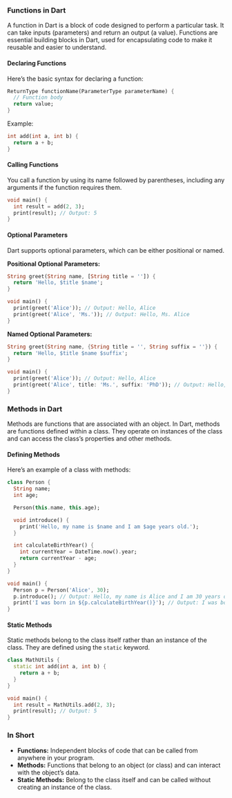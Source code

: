 ### Functions in Dart

A function in Dart is a block of code designed to perform a particular task. It can take inputs (parameters) and return an output (a value). Functions are essential building blocks in Dart, used for encapsulating code to make it reusable and easier to understand.

#### Declaring Functions

Here’s the basic syntax for declaring a function:

```dart
ReturnType functionName(ParameterType parameterName) {
  // Function body
  return value;
}
```

Example:

```dart
int add(int a, int b) {
  return a + b;
}
```

#### Calling Functions

You call a function by using its name followed by parentheses, including any arguments if the function requires them.

```dart
void main() {
  int result = add(2, 3);
  print(result); // Output: 5
}
```

#### Optional Parameters

Dart supports optional parameters, which can be either positional or named.

**Positional Optional Parameters:**

```dart
String greet(String name, [String title = '']) {
  return 'Hello, $title $name';
}

void main() {
  print(greet('Alice')); // Output: Hello, Alice
  print(greet('Alice', 'Ms.')); // Output: Hello, Ms. Alice
}
```

**Named Optional Parameters:**

```dart
String greet(String name, {String title = '', String suffix = ''}) {
  return 'Hello, $title $name $suffix';
}

void main() {
  print(greet('Alice')); // Output: Hello, Alice 
  print(greet('Alice', title: 'Ms.', suffix: 'PhD')); // Output: Hello, Ms. Alice PhD
}
```

### Methods in Dart

Methods are functions that are associated with an object. In Dart, methods are functions defined within a class. They operate on instances of the class and can access the class’s properties and other methods.

#### Defining Methods

Here’s an example of a class with methods:

```dart
class Person {
  String name;
  int age;

  Person(this.name, this.age);

  void introduce() {
    print('Hello, my name is $name and I am $age years old.');
  }

  int calculateBirthYear() {
    int currentYear = DateTime.now().year;
    return currentYear - age;
  }
}

void main() {
  Person p = Person('Alice', 30);
  p.introduce(); // Output: Hello, my name is Alice and I am 30 years old.
  print('I was born in ${p.calculateBirthYear()}'); // Output: I was born in 1994 (assuming the current year is 2024)
}
```

#### Static Methods

Static methods belong to the class itself rather than an instance of the class. They are defined using the `static` keyword.

```dart
class MathUtils {
  static int add(int a, int b) {
    return a + b;
  }
}

void main() {
  int result = MathUtils.add(2, 3);
  print(result); // Output: 5
}
```

### In Short

- **Functions:** Independent blocks of code that can be called from anywhere in your program.
- **Methods:** Functions that belong to an object (or class) and can interact with the object’s data.
- **Static Methods:** Belong to the class itself and can be called without creating an instance of the class.

